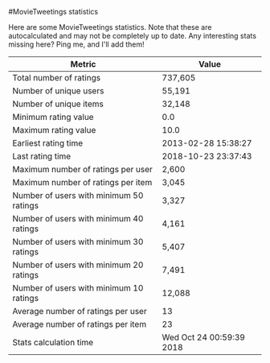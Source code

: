 #MovieTweetings statistics

Here are some MovieTweetings statistics. Note that these are autocalculated and may not be completely up to date. Any interesting stats missing here? Ping me, and I'll add them!

Metric | Value
--- | ---
Total number of ratings                 | 737,605
Number of unique users                  | 55,191
Number of unique items                  | 32,148
Minimum rating value                    | 0.0
Maximum rating value                    | 10.0
Earliest rating time                    | 2013-02-28 15:38:27
Last rating time                        | 2018-10-23 23:37:43
Maximum number of ratings per user      | 2,600
Maximum number of ratings per item      | 3,045
Number of users with minimum 50 ratings | 3,327
Number of users with minimum 40 ratings | 4,161
Number of users with minimum 30 ratings | 5,407
Number of users with minimum 20 ratings | 7,491
Number of users with minimum 10 ratings | 12,088
Average number of ratings per user      | 13
Average number of ratings per item      | 23
Stats calculation time                  | Wed Oct 24 00:59:39 2018

